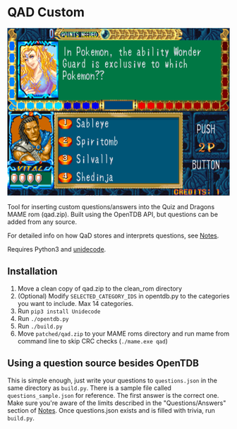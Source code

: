 # QAD Custom

![Screenshot](screenshot.png)

Tool for inserting custom questions/answers into the Quiz and Dragons MAME rom (qad.zip). Built using the OpenTDB API,
but questions can be added from any source.

For detailed info on how QaD stores and interprets questions, see [Notes](notes.md).

Requires Python3 and [unidecode](https://pypi.org/project/Unidecode/).

## Installation

1. Move a clean copy of qad.zip to the clean_rom directory
2. (Optional) Modify `SELECTED_CATEGORY_IDS` in opentdb.py to the categories you want to include. Max 14 categories.
3. Run `pip3 install Unidecode`
4. Run `./opentdb.py`
5. Run `./build.py`
6. Move `patched/qad.zip` to your MAME roms directory and run mame from command line to skip CRC
   checks (`./mame.exe qad`)

## Using a question source besides OpenTDB

This is simple enough, just write your questions to `questions.json` in the same directory as `build.py`. There is a
sample file called `questions_sample.json` for reference. The first answer is the correct one. Make sure you're aware of
the limits described in the "Questions/Answers" section of [Notes](notes.md). Once questions.json exists and is filled
with trivia, run `build.py`.